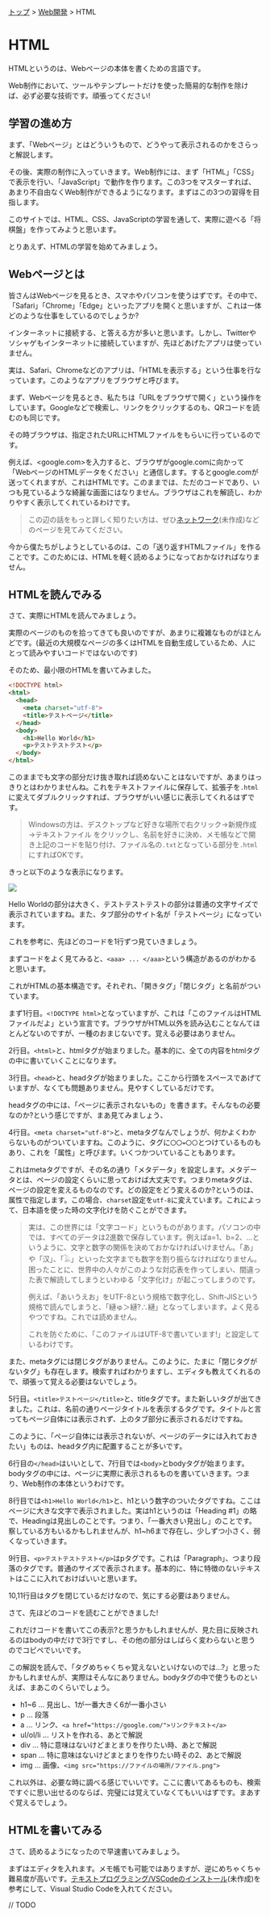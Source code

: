[トップ](../../) > [Web開発](../) > HTML

# HTML

HTMLというのは、Webページの本体を書くための言語です。

Web制作において、ツールやテンプレートだけを使った簡易的な制作を除けば、必ず必要な技術です。頑張ってください!

## 学習の進め方

まず、「Webページ」とはどういうもので、どうやって表示されるのかをさらっと解説します。

その後、実際の制作に入っていきます。Web制作には、まず「HTML」「CSS」で表示を行い、「JavaScript」で動作を作ります。この3つをマスターすれば、あまり不自由なくWeb制作ができるようになります。まずはこの3つの習得を目指します。

このサイトでは、HTML、CSS、JavaScriptの学習を通して、実際に遊べる「将棋盤」を作ってみようと思います。

とりあえず、HTMLの学習を始めてみましょう。

## Webページとは

皆さんはWebページを見るとき、スマホやパソコンを使うはずです。その中で、「Safari」「Chrome」「Edge」といったアプリを開くと思いますが、これは一体どのような仕事をしているのでしょうか?

インターネットに接続する、と答える方が多いと思います。しかし、Twitterやソシャゲもインターネットに接続していますが、先ほどあげたアプリは使っていません。

実は、Safari、Chromeなどのアプリは、「HTMLを表示する」という仕事を行なっています。このようなアプリをブラウザと呼びます。

まず、Webページを見るとき、私たちは「URLをブラウザで開く」という操作をしています。Googleなどで検索し、リンクをクリックするのも、QRコードを読むのも同じです。

その時ブラウザは、指定されたURLにHTMLファイルをもらいに行っているのです。

例えば、<google.com>を入力すると、ブラウザがgoogle.comに向かって「WebページのHTMLデータをください」と通信します。するとgoogle.comが送ってくれますが、これはHTMLです。このままでは、ただのコードであり、いつも見ているような綺麗な画面にはなりません。ブラウザはこれを解読し、わかりやすく表示してくれているわけです。

> この辺の話をもっと詳しく知りたい方は、ぜひ[ネットワーク]()(未作成)などのページを見てみてください。

今から僕たちがしようとしているのは、この「送り返すHTMLファイル」を作ることです。このためには、HTMLを軽く読めるようになっておかなければなりません。

## HTMLを読んでみる

さて、実際にHTMLを読んでみましょう。

実際のページのものを拾ってきても良いのですが、あまりに複雑なものがほとんどです。(最近の大規模なページの多くはHTMLを自動生成しているため、人にとって読みやすいコードではないのです)

そのため、最小限のHTMLを書いてみました。

```html
<!DOCTYPE html>
<html>
  <head>
    <meta charset="utf-8">
    <title>テストページ</title>
  </head>
  <body>
    <h1>Hello World</h1>
    <p>テストテストテスト</p>
  </body>
</html>
```

このままでも文字の部分だけ抜き取れば読めないことはないですが、あまりはっきりとはわかりませんね。これをテキストファイルに保存して、拡張子を`.html`に変えてダブルクリックすれば、ブラウザがいい感じに表示してくれるはずです。

> Windowsの方は、デスクトップなど好きな場所で右クリック→新規作成→テキストファイル をクリックし、名前を好きに決め、メモ帳などで開き上記のコードを貼り付け、ファイル名の`.txt`となっている部分を`.html`にすればOKです。

きっと以下のような表示になります。

![](./images/html_01.png)

Hello Worldの部分は大きく、テストテストテストの部分は普通の文字サイズで表示されていますね。また、タブ部分のサイト名が「テストページ」になっています。

これを参考に、先ほどのコードを1行ずつ見ていきましょう。

まずコードをよく見てみると、`<aaa> ... </aaa>`という構造があるのがわかると思います。

これがHTMLの基本構造です。それぞれ、「開きタグ」「閉じタグ」と名前がついています。

まず1行目。`<!DOCTYPE html>`となっていますが、これは「このファイルはHTMLファイルだよ」という宣言です。ブラウザがHTML以外を読み込むことなんてほとんどないのですが、一種のおまじないです。覚える必要はありません。

2行目。`<html>`と、htmlタグが始まりました。基本的に、全ての内容をhtmlタグの中に書いていくことになります。

3行目。`<head>`と、headタグが始まりました。ここから行頭をスペースであげていますが、なくても問題ありません。見やすくしているだけです。

headタグの中には、「ページに表示されないもの」を書きます。そんなもの必要なのか?という感じですが、まあ見てみましょう、

4行目。`<meta charset="utf-8">`と、metaタグなんでしょうが、何かよくわからないものがついていますね。このように、タグに`〇〇=〇〇`とつけているものもあり、これを「属性」と呼びます。いくつかついていることもあります。

これはmetaタグですが、その名の通り「メタデータ」を設定します。メタデータとは、ページの設定くらいに思っておけば大丈夫です。つまりmetaタグは、ページの設定を変えるものなのです。どの設定をどう変えるのか?というのは、属性で指定します。この場合、`charset`設定を`utf-8`に変えています。これによって、日本語を使った時の文字化けを防ぐことができます。

> 実は、この世界には「文字コード」というものがあります。パソコンの中では、すべてのデータは2進数で保存しています。例えばa=1、b=2、...というように、文字と数字の関係を決めておかなければいけません。「あ」や「汉」、「𓄿」といった文字までも数字を割り振らなければなりません。困ったことに、世界中の人々がこのような対応表を作ってしまい、間違った表で解読してしまうといわゆる「文字化け」が起こってしまうのです。
>
> 例えば、「あいうえお」をUTF-8という規格で数字化し、Shift-JISという規格で読んでしまうと、「縺ゅ＞縺?∴縺」となってしまいます。よく見るやつですね。これでは読めません。
>
> これを防ぐために、「このファイルはUTF-8で書いています!」と設定しているわけです。

また、metaタグには閉じタグがありません。このように、たまに「閉じタグがないタグ」も存在します。検索すればわかりますし、エディタも教えてくれるので、頑張って覚える必要はないでしょう。

5行目。`<title>テストページ</title>`と、titleタグです。また新しいタグが出てきました。これは、名前の通りページタイトルを表示するタグです。タイトルと言ってもページ自体には表示されず、上のタブ部分に表示されるだけですね。

このように、「ページ自体には表示されないが、ページのデータには入れておきたい」ものは、headタグ内に配置することが多いです。

6行目の`</head>`はいいとして、7行目では`<body>`とbodyタグが始まります。bodyタグの中には、ページに実際に表示されるものを書いていきます。つまり、Web制作の本体というわけです。

8行目では`<h1>Hello World</h1>`と、h1という数字のついたタグですね。ここはページに大きな文字で表示されました。実はh1というのは「Heading #1」の略で、Headingは見出しのことです。つまり、「一番大きい見出し」のことです。察している方もいるかもしれませんが、h1~h6まで存在し、少しずつ小さく、弱くなっていきます。

9行目、`<p>テストテストテスト</p>`はpタグです。これは「Paragraph」、つまり段落のタグです。普通のサイズで表示されます。基本的に、特に特徴のないテキストはここに入れておけばいいと思います。

10,11行目はタグを閉じているだけなので、気にする必要はありません。

さて、先ほどのコードを読むことができました!

これだけコードを書いてこの表示?と思うかもしれませんが、見た目に反映されるのはbodyの中だけで3行ですし、その他の部分はしばらく変わらないと思うのでコピペでいいです。

この解説を読んで、「タグめちゃくちゃ覚えないといけないのでは...?」と思ったかもしれませんが、実際はそんなにありません。bodyタグの中で使うものといえば、まあこのくらいでしょう。

- h1~6 ... 見出し、1が一番大きく6が一番小さい
- p ... 段落
- a ... リンク、`<a href="https://google.com/">リンクテキスト</a>`
- ul/ol/li ... リストを作れる、あとで解説
- div ... 特に意味はないけどまとまりを作りたい時、あとで解説
- span ... 特に意味はないけどまとまりを作りたい時その2、あとで解説
- img ... 画像、`<img src="https://ファイルの場所/ファイル.png">`

これ以外は、必要な時に調べる感じでいいです。ここに書いてあるものも、検索ですぐに思い出せるのならば、完璧には覚えていなくてもいいはずです。まあすぐ覚えるでしょう。

## HTMLを書いてみる

さて、読めるようになったので早速書いてみましょう。

まずはエディタを入れます。メモ帳でも可能ではありますが、逆にめちゃくちゃ難易度が高いです。[テキストプログラミング/VSCodeのインストール](../../programming/text/#VSCode)(未作成)を参考にして、Visual Studio Codeを入れてください。

// TODO
